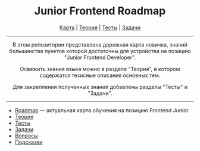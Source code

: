 <div align="center">

# Junior Frontend Roadmap

[Карта](/roadmap/README.md)
|
[Теория](/theory/README.md)
|
[Тесты](/tests/README.md)
|
[Задачи](/tasks/README.md)

</div>

---

<div align="center">

В этом репозитории представлена дорожная карта новичка, знаний большинства пунктов которой достаточны для устройства на позицию "Junior Frontend Developer".

Освежить знания языка можно в разделе "Теория", в котором содержатся тезисные описания основных тем.

Для закрепления полученных знаний добавлены разделы "Тесты" и "Задачи".

</div>

---

* [Roadmap](./roadmap/README.md) — актуальная карта обучения на позицию Frontend Junior
* [Теория](./theory/README.md)
* [Тесты](./tests/README.md)
* [Задачи](./tasks/README.md)
* [Вопросы](./questions/README.md)
* [Подсказки](./other/hints.md)
